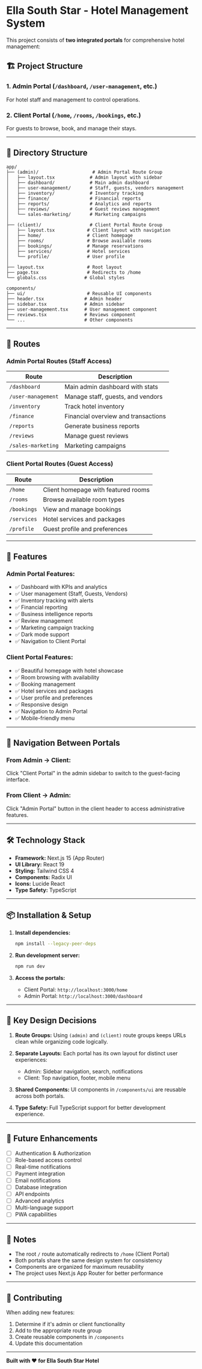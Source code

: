 # Ella South Star - Hotel Management System

This project consists of **two integrated portals** for comprehensive hotel management:

## 🏗️ Project Structure

### 1. **Admin Portal** (`/dashboard`, `/user-management`, etc.)
For hotel staff and management to control operations.

### 2. **Client Portal** (`/home`, `/rooms`, `/bookings`, etc.)
For guests to browse, book, and manage their stays.

---

## 📁 Directory Structure

```
app/
├── (admin)/                    # Admin Portal Route Group
│   ├── layout.tsx             # Admin layout with sidebar
│   ├── dashboard/             # Main admin dashboard
│   ├── user-management/       # Staff, guests, vendors management
│   ├── inventory/             # Inventory tracking
│   ├── finance/               # Financial reports
│   ├── reports/               # Analytics and reports
│   ├── reviews/               # Guest reviews management
│   └── sales-marketing/       # Marketing campaigns
│
├── (client)/                  # Client Portal Route Group
│   ├── layout.tsx            # Client layout with navigation
│   ├── home/                 # Client homepage
│   ├── rooms/                # Browse available rooms
│   ├── bookings/             # Manage reservations
│   ├── services/             # Hotel services
│   └── profile/              # User profile
│
├── layout.tsx                # Root layout
├── page.tsx                  # Redirects to /home
└── globals.css              # Global styles

components/
├── ui/                       # Reusable UI components
├── header.tsx               # Admin header
├── sidebar.tsx              # Admin sidebar
├── user-management.tsx      # User management component
├── reviews.tsx              # Reviews component
└── ...                      # Other components
```

---

## 🚀 Routes

### Admin Portal Routes (Staff Access)
| Route | Description |
|-------|-------------|
| `/dashboard` | Main admin dashboard with stats |
| `/user-management` | Manage staff, guests, and vendors |
| `/inventory` | Track hotel inventory |
| `/finance` | Financial overview and transactions |
| `/reports` | Generate business reports |
| `/reviews` | Manage guest reviews |
| `/sales-marketing` | Marketing campaigns |

### Client Portal Routes (Guest Access)
| Route | Description |
|-------|-------------|
| `/home` | Client homepage with featured rooms |
| `/rooms` | Browse available room types |
| `/bookings` | View and manage bookings |
| `/services` | Hotel services and packages |
| `/profile` | Guest profile and preferences |

---

## 🎨 Features

### Admin Portal Features:
- ✅ Dashboard with KPIs and analytics
- ✅ User management (Staff, Guests, Vendors)
- ✅ Inventory tracking with alerts
- ✅ Financial reporting
- ✅ Business intelligence reports
- ✅ Review management
- ✅ Marketing campaign tracking
- ✅ Dark mode support
- ✅ Navigation to Client Portal

### Client Portal Features:
- ✅ Beautiful homepage with hotel showcase
- ✅ Room browsing with availability
- ✅ Booking management
- ✅ Hotel services and packages
- ✅ User profile and preferences
- ✅ Responsive design
- ✅ Navigation to Admin Portal
- ✅ Mobile-friendly menu

---

## 🔄 Navigation Between Portals

### From Admin → Client:
Click "Client Portal" in the admin sidebar to switch to the guest-facing interface.

### From Client → Admin:
Click "Admin Portal" button in the client header to access administrative features.

---

## 🛠️ Technology Stack

- **Framework:** Next.js 15 (App Router)
- **UI Library:** React 19
- **Styling:** Tailwind CSS 4
- **Components:** Radix UI
- **Icons:** Lucide React
- **Type Safety:** TypeScript

---

## 📦 Installation & Setup

1. **Install dependencies:**
   ```bash
   npm install --legacy-peer-deps
   ```

2. **Run development server:**
   ```bash
   npm run dev
   ```

3. **Access the portals:**
   - Client Portal: `http://localhost:3000/home`
   - Admin Portal: `http://localhost:3000/dashboard`

---

## 🎯 Key Design Decisions

1. **Route Groups:** Using `(admin)` and `(client)` route groups keeps URLs clean while organizing code logically.

2. **Separate Layouts:** Each portal has its own layout for distinct user experiences:
   - Admin: Sidebar navigation, search, notifications
   - Client: Top navigation, footer, mobile menu

3. **Shared Components:** UI components in `/components/ui` are reusable across both portals.

4. **Type Safety:** Full TypeScript support for better development experience.

---

## 🔐 Future Enhancements

- [ ] Authentication & Authorization
- [ ] Role-based access control
- [ ] Real-time notifications
- [ ] Payment integration
- [ ] Email notifications
- [ ] Database integration
- [ ] API endpoints
- [ ] Advanced analytics
- [ ] Multi-language support
- [ ] PWA capabilities

---

## 📝 Notes

- The root `/` route automatically redirects to `/home` (Client Portal)
- Both portals share the same design system for consistency
- Components are organized for maximum reusability
- The project uses Next.js App Router for better performance

---

## 🤝 Contributing

When adding new features:
1. Determine if it's admin or client functionality
2. Add to the appropriate route group
3. Create reusable components in `/components`
4. Update this documentation

---

**Built with ❤️ for Ella South Star Hotel**
